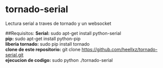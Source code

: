 # tornado-serial
Lectura serial a traves de tornado y un websocket

##Requisitos:
**Serial:** sudo apt-get install python-serial </br>
**pip:** sudo apt-get install python-pip </br>
**liberia tornado:** sudo pip install tornado </br>
**clone de este repositorio:** git clone https://github.com/heellxz/tornado-serial.git </br>
**ejecucion de codigo:** sudo python ./tornado-serial
